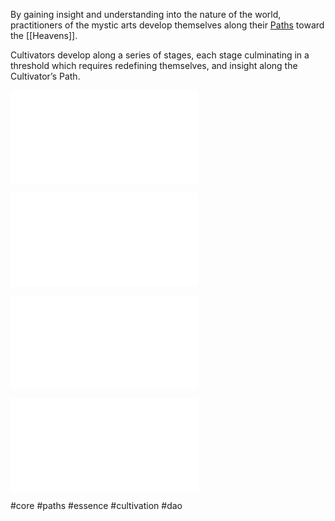 

By gaining insight and understanding into the nature of the world, practitioners of the mystic arts develop themselves along their [Paths](System/Paths/Paths.md) toward the [[Heavens]].
  
Cultivators develop along a series of stages, each stage culminating in a threshold which requires redefining themselves, and insight along the Cultivator’s Path.


  ![Essence](Essence.md)



![Stages of Cultivation](System/Stages/Stages%20of%20Cultivation.md)

  

![Cultivation Accidents](System/Core/Cultivation%20Accidents.md)


  

![Paths](System/Paths/Paths.md)


#core
#paths
#essence
#cultivation
#dao
